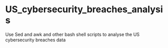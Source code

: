 # US_cybersecurity_breaches_analysis
Use Sed and awk and other bash shell scripts to analyse the US cybersecurity breaches data
